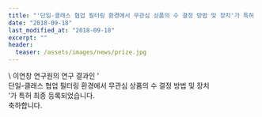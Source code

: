 ```yaml
---
title: "'단일-클래스 협업 필터링 환경에서 무관심 상품의 수 결정 방법 및 장치'가 특허 등록되었습니다."
date: "2018-09-18"
last_modified_at: "2018-09-18"
excerpt: ""
header:
  teaser: /assets/images/news/prize.jpg
---
```

\\
이연창 연구원의 연구 결과인 '<br>단일-클래스 협업 필터링 환경에서 무관심 상품의 수 결정 방법 및 장치<br>'가 특허 최종 등록되었습니다.<br>축하합니다.